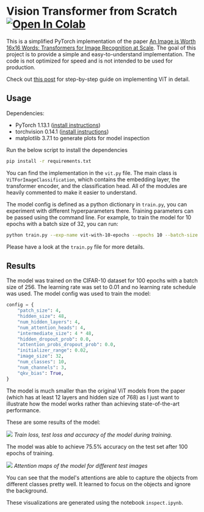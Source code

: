 # Vision Transformer from Scratch [![Open In Colab](https://colab.research.google.com/assets/colab-badge.svg)](https://colab.research.google.com/drive/10AYlqsACfMiuMiMSVQjcW8NnkGiJrHLh?usp=sharing)

This is a simplified PyTorch implementation of the paper [An Image is Worth 16x16 Words: Transformers for Image Recognition at Scale](https://arxiv.org/abs/2010.11929). The goal of this project is to provide a simple and easy-to-understand implementation. The code is not optimized for speed and is not intended to be used for production.

Check out [this post](https://medium.com/towards-data-science/implementing-vision-transformer-vit-from-scratch-3e192c6155f0) for step-by-step guide on implementing ViT in detail.

## Usage

Dependencies:
- PyTorch 1.13.1 ([install instructions](https://pytorch.org/get-started/locally/))
- torchvision 0.14.1 ([install instructions](https://pytorch.org/get-started/locally/))
- matplotlib 3.7.1 to generate plots for model inspection

Run the below script to install the dependencies
```bash
pip install -r requirements.txt
```

You can find the implementation in the `vit.py` file. The main class is `ViTForImageClassification`, which contains the embedding layer, the transformer encoder, and the classification head. All of the modules are heavily commented to make it easier to understand.

The model config is defined as a python dictionary in `train.py`, you can experiment with different hyperparameters there. Training parameters can be passed using the command line. For example, to train the model for 10 epochs with a batch size of 32, you can run:

```bash
python train.py --exp-name vit-with-10-epochs --epochs 10 --batch-size 32
```

Please have a look at the `train.py` file for more details.

## Results

The model was trained on the CIFAR-10 dataset for 100 epochs with a batch size of 256. The learning rate was set to 0.01 and no learning rate schedule was used. The model config was used to train the model:

```python
config = {
    "patch_size": 4,
    "hidden_size": 48,
    "num_hidden_layers": 4,
    "num_attention_heads": 4,
    "intermediate_size": 4 * 48,
    "hidden_dropout_prob": 0.0,
    "attention_probs_dropout_prob": 0.0,
    "initializer_range": 0.02,
    "image_size": 32,
    "num_classes": 10,
    "num_channels": 3,
    "qkv_bias": True,
}
```

The model is much smaller than the original ViT models from the paper (which has at least 12 layers and hidden size of 768) as I just want to illustrate how the model works rather than achieving state-of-the-art performance.

These are some results of the model:

![](/assets/metrics.png)
*Train loss, test loss and accuracy of the model during training.*

The model was able to achieve 75.5% accuracy on the test set after 100 epochs of training.

![](/assets/attention.png)
*Attention maps of the model for different test images*

You can see that the model's attentions are able to capture the objects from different classes pretty well. It learned to focus on the objects and ignore the background.

These visualizations are generated using the notebook `inspect.ipynb`.

